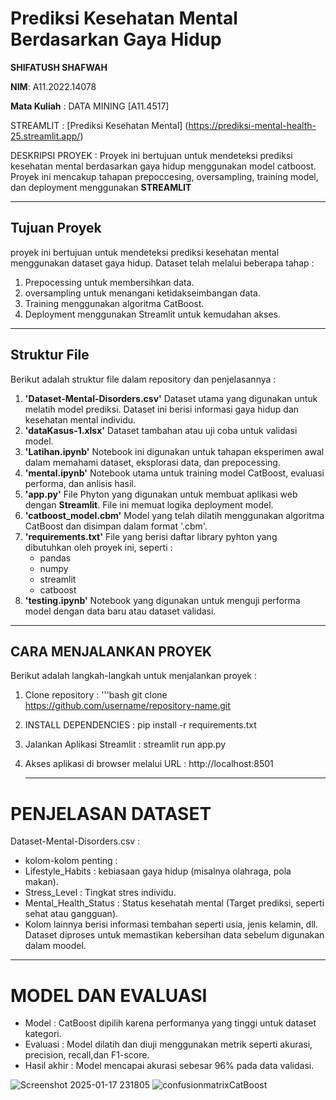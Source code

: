 # Prediksi Kesehatan Mental Berdasarkan Gaya Hidup

**SHIFATUSH SHAFWAH**

**NIM**: A11.2022.14078
        
 **Mata Kuliah** : DATA MINING [A11.4517]

STREAMLIT : [Prediksi Kesehatan Mental] (https://prediksi-mental-health-25.streamlit.app/)

DESKRIPSI PROYEK : 
Proyek ini bertujuan untuk mendeteksi prediksi kesehatan mental berdasarkan gaya hidup menggunakan model catboost. Proyek ini mencakup tahapan prepoccesing, oversampling, training model, dan deployment menggunakan **STREAMLIT** 

---

## **Tujuan Proyek**
proyek ini bertujuan untuk mendeteksi prediksi kesehatan mental menggunakan dataset gaya hidup. Dataset telah melalui beberapa tahap :
1. Prepocessing untuk membersihkan data.
2. oversampling untuk menangani ketidakseimbangan data.
3. Training menggunakan algoritma CatBoost.
4. Deployment menggunakan Streamlit untuk kemudahan akses.

---

## **Struktur File**
Berikut adalah struktur file dalam repository dan penjelasannya :
1. **'Dataset-Mental-Disorders.csv'**
   Dataset utama yang digunakan untuk melatih model prediksi. Dataset ini berisi informasi gaya hidup dan kesehatan mental individu.
2. **'dataKasus-1.xlsx'**
   Dataset tambahan atau uji coba untuk validasi model.
3. **'Latihan.ipynb'**
   Notebook ini digunakan untuk tahapan eksperimen awal dalam memahami dataset, eksplorasi data, dan prepocessing.
4. **'mental.ipynb'**
   Notebook utama untuk training model CatBoost, evaluasi performa, dan anlisis hasil.
5. **'app.py'**
   File Phyton yang digunakan untuk membuat aplikasi web dengan **Streamlit**. File ini memuat logika deployment model.
6. **'catboost_model.cbm'**
   Model yang telah dilatih menggunakan algoritma CatBoost dan disimpan dalam format '.cbm'.
7. **'requirements.txt'**
   File yang berisi daftar library pyhton yang dibutuhkan oleh proyek ini, seperti :
   - pandas
   - numpy
   - streamlit
   - catboost
8. **'testing.ipynb'**
   Notebook yang digunakan untuk menguji performa model dengan data baru atau dataset validasi.

---

## **CARA MENJALANKAN PROYEK**
Berikut adalah langkah-langkah untuk menjalankan proyek :
1. Clone repository :
        '''bash
           git clone https://github.com/username/repository-name.git
2. INSTALL DEPENDENCIES :
        pip install -r requirements.txt
3. Jalankan Aplikasi Streamlit :
        streamlit run app.py
4. Akses aplikasi di browser melalui URL :
        http://localhost:8501

   ---

# PENJELASAN DATASET
Dataset-Mental-Disorders.csv :
- kolom-kolom penting :
- Lifestyle_Habits : kebiasaan gaya hidup (misalnya olahraga, pola makan).
- Stress_Level : Tingkat stres individu.
- Mental_Health_Status : Status kesehatah mental (Target prediksi, seperti sehat atau gangguan).
- Kolom lainnya berisi informasi tembahan seperti usia, jenis kelamin, dll.
Dataset diproses untuk memastikan kebersihan data sebelum digunakan dalam moodel.

---

# MODEL DAN EVALUASI 
- Model : CatBoost dipilih karena performanya yang tinggi untuk dataset kategori.
- Evaluasi : Model dilatih dan diuji menggunakan metrik seperti akurasi, precision, recall,dan F1-score.
- Hasil akhir : Model mencapai akurasi sebesar 96% pada data validasi.
  
![Screenshot 2025-01-17 231805](https://github.com/user-attachments/assets/137cd31c-5400-4850-93d0-13fa335fcc4f)
![confusionmatrixCatBoost](https://github.com/user-attachments/assets/da5d76cb-c189-445f-aab8-35ed65c2be66)

   

